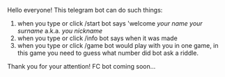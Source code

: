 Hello everyone!
This telegram bot can do such things: 
1. when you type or click /start bot says 'welcome *your name* *your surname* a.k.a. *you nickname*
2. when you type or click /info bot says when it was made
3. when you type or click /game bot would play with you in one game, in this game you need to guess what number did bot ask a riddle.

Thank you for your attention! FC bot coming soon...
